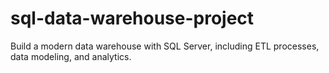 # sql-data-warehouse-project
Build a modern data warehouse with SQL Server, including ETL processes, data modeling, and analytics.
